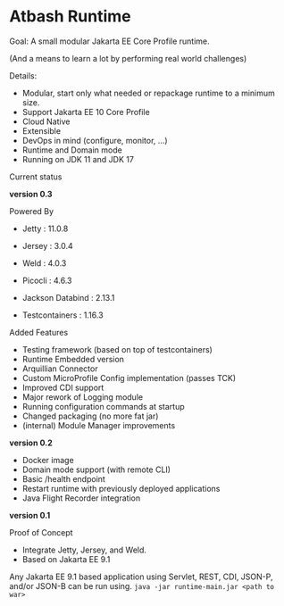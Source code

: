 # Atbash Runtime

Goal: A small modular Jakarta EE Core Profile runtime.

(And a means to learn a lot by performing real world challenges)

Details:

- Modular, start only what needed or repackage runtime to a minimum size.
- Support Jakarta EE 10 Core Profile
- Cloud Native
- Extensible
- DevOps in mind (configure, monitor, ...)
- Runtime and Domain mode
- Running on JDK 11 and JDK 17


Current status

**version 0.3**


Powered By

- Jetty : 11.0.8
- Jersey : 3.0.4
- Weld : 4.0.3
- Picocli : 4.6.3
- Jackson Databind : 2.13.1

- Testcontainers : 1.16.3

Added Features

- Testing framework (based on top of testcontainers)
- Runtime Embedded version
- Arquillian Connector
- Custom MicroProfile Config implementation (passes TCK)
- Improved CDI support
- Major rework of Logging module
- Running configuration commands at startup
- Changed packaging (no more fat jar)
- (internal) Module Manager improvements

**version 0.2**

- Docker image
- Domain mode support (with remote CLI)
- Basic /health endpoint
- Restart runtime with previously deployed applications
- Java Flight Recorder integration

**version 0.1**

Proof of Concept

- Integrate Jetty, Jersey, and Weld.
- Based on Jakarta EE 9.1

Any Jakarta EE 9.1 based application using Servlet, REST, CDI, JSON-P, and/or JSON-B can be run using.
`java -jar runtime-main.jar <path to war>`


